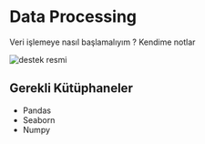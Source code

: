 # Data Processing
 Veri işlemeye nasıl başlamalıyım ? Kendime notlar

![destek resmi](https://wallpaper-mania.com/wp-content/uploads/2018/09/High_resolution_wallpaper_background_ID_77700863611.jpg)

## Gerekli Kütüphaneler

 + Pandas
 + Seaborn
 + Numpy